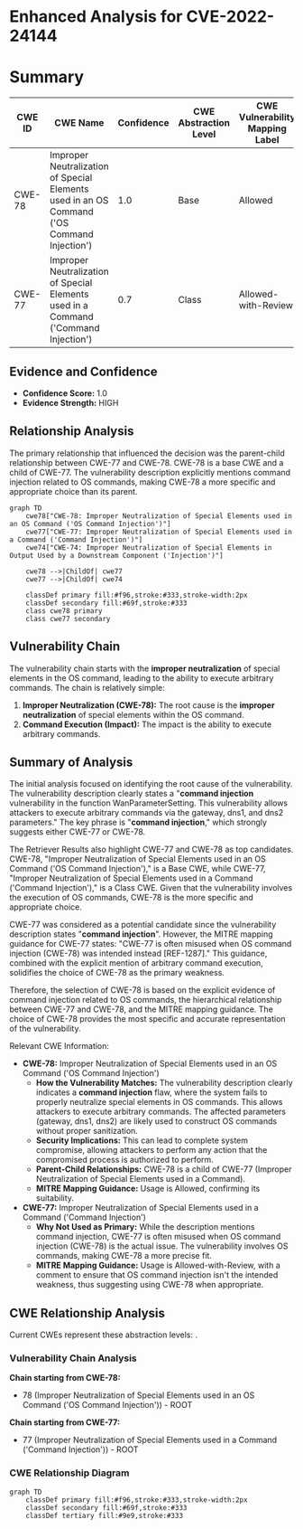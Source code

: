 # Enhanced Analysis for CVE-2022-24144

# Summary
| CWE ID | CWE Name | Confidence | CWE Abstraction Level | CWE Vulnerability Mapping Label | CWE-Vulnerability Mapping Notes |
|---|---|---|---|---|---|
| CWE-78 | Improper Neutralization of Special Elements used in an OS Command ('OS Command Injection') | 1.0 | Base | Allowed | Primary CWE |
| CWE-77 | Improper Neutralization of Special Elements used in a Command ('Command Injection') | 0.7 | Class | Allowed-with-Review | Secondary Candidate |

## Evidence and Confidence

*   **Confidence Score:** 1.0
*   **Evidence Strength:** HIGH

## Relationship Analysis
The primary relationship that influenced the decision was the parent-child relationship between CWE-77 and CWE-78. CWE-78 is a base CWE and a child of CWE-77. The vulnerability description explicitly mentions command injection related to OS commands, making CWE-78 a more specific and appropriate choice than its parent.

```mermaid
graph TD
    cwe78["CWE-78: Improper Neutralization of Special Elements used in an OS Command ('OS Command Injection')"]
    cwe77["CWE-77: Improper Neutralization of Special Elements used in a Command ('Command Injection')"]
    cwe74["CWE-74: Improper Neutralization of Special Elements in Output Used by a Downstream Component ('Injection')"]

    cwe78 -->|ChildOf| cwe77
    cwe77 -->|ChildOf| cwe74
    
    classDef primary fill:#f96,stroke:#333,stroke-width:2px
    classDef secondary fill:#69f,stroke:#333
    class cwe78 primary
    class cwe77 secondary
```

## Vulnerability Chain
The vulnerability chain starts with the **improper neutralization** of special elements in the OS command, leading to the ability to execute arbitrary commands. The chain is relatively simple:

1.  **Improper Neutralization (CWE-78):** The root cause is the **improper neutralization** of special elements within the OS command.
2.  **Command Execution (Impact):** The impact is the ability to execute arbitrary commands.

## Summary of Analysis
The initial analysis focused on identifying the root cause of the vulnerability. The vulnerability description clearly states a "**command injection** vulnerability in the function WanParameterSetting. This vulnerability allows attackers to execute arbitrary commands via the gateway, dns1, and dns2 parameters." The key phrase is "**command injection**," which strongly suggests either CWE-77 or CWE-78.

The Retriever Results also highlight CWE-77 and CWE-78 as top candidates. CWE-78, "Improper Neutralization of Special Elements used in an OS Command ('OS Command Injection')," is a Base CWE, while CWE-77, "Improper Neutralization of Special Elements used in a Command ('Command Injection')," is a Class CWE. Given that the vulnerability involves the execution of OS commands, CWE-78 is the more specific and appropriate choice.

CWE-77 was considered as a potential candidate since the vulnerability description states "**command injection**". However, the MITRE mapping guidance for CWE-77 states: "CWE-77 is often misused when OS command injection (CWE-78) was intended instead [REF-1287]." This guidance, combined with the explicit mention of arbitrary command execution, solidifies the choice of CWE-78 as the primary weakness.

Therefore, the selection of CWE-78 is based on the explicit evidence of command injection related to OS commands, the hierarchical relationship between CWE-77 and CWE-78, and the MITRE mapping guidance. The choice of CWE-78 provides the most specific and accurate representation of the vulnerability.

Relevant CWE Information:

*   **CWE-78:** Improper Neutralization of Special Elements used in an OS Command ('OS Command Injection')
    *   **How the Vulnerability Matches:** The vulnerability description clearly indicates a **command injection** flaw, where the system fails to properly neutralize special elements in OS commands. This allows attackers to execute arbitrary commands. The affected parameters (gateway, dns1, dns2) are likely used to construct OS commands without proper sanitization.
    *   **Security Implications:** This can lead to complete system compromise, allowing attackers to perform any action that the compromised process is authorized to perform.
    *   **Parent-Child Relationships:** CWE-78 is a child of CWE-77 (Improper Neutralization of Special Elements used in a Command).
    *   **MITRE Mapping Guidance:** Usage is Allowed, confirming its suitability.
*   **CWE-77:** Improper Neutralization of Special Elements used in a Command ('Command Injection')
    *   **Why Not Used as Primary:** While the description mentions command injection, CWE-77 is often misused when OS command injection (CWE-78) is the actual issue. The vulnerability involves OS commands, making CWE-78 a more precise fit.
    *   **MITRE Mapping Guidance:** Usage is Allowed-with-Review, with a comment to ensure that OS command injection isn't the intended weakness, thus suggesting using CWE-78 when appropriate.


## CWE Relationship Analysis

Current CWEs represent these abstraction levels: .


### Vulnerability Chain Analysis

**Chain starting from CWE-78:**
- 78 (Improper Neutralization of Special Elements used in an OS Command ('OS Command Injection')) - ROOT


**Chain starting from CWE-77:**
- 77 (Improper Neutralization of Special Elements used in a Command ('Command Injection')) - ROOT



### CWE Relationship Diagram

```mermaid
graph TD
    classDef primary fill:#f96,stroke:#333,stroke-width:2px
    classDef secondary fill:#69f,stroke:#333
    classDef tertiary fill:#9e9,stroke:#333
```